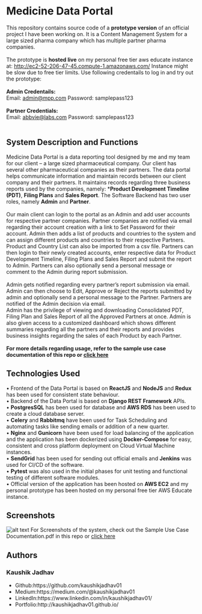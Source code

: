 # Medicine Data Portal
This repository contains source code of a **prototype version** of an official project I have been working on. It is a Content Management System for a large sized pharma company which has multiple partner pharma companies. 
<br><br>
The prototype is **hosted live** on my personal free tier aws educate instance at: http://ec2-52-206-47-45.compute-1.amazonaws.com/ Instance might be slow due to free tier limits. Use following credentails to log in and try out the prototype:
<br><br>
**Admin Credentails:**<br>
Email: admin@mpp.com Password: samplepass123
<br><br>
**Partner Credentials:**<br>
Email: abbvie@labs.com Password: samplepass123
<br><br>
## System Description and Functions
Medicine Data Portal is a data reporting tool designed by me and my team for our client – a large sized pharmaceutical company. Our client has several other pharmaceutical companies as their partners. The data portal helps communicate information and maintain records between our client company and their partners. It maintains records regarding three business reports used by the companies, namely: ***Product Development Timeline (PDT)**, **Filing Plans** and **Sales Report**. The Software Backend has two user roles, namely **Admin** and **Partner**.<br> <br>
Our main client can login to the portal as an Admin and add user accounts for respective partner companies. Partner companies are notified via email regarding their account creation with a link to Set Password for their account. Admin then adds a list of products and countries to the system and can assign different products and countries to their respective Partners. Product and Country List can also be imported from a csv file. Partners can then login to their newly created accounts, enter respective data for Product Development Timeline, Filing Plans and Sales Report and submit the report to Admin. Partners can also optionally send a personal message or comment to the Admin during report submission.<br><br> 
Admin gets notified regarding every partner’s report submission via email. Admin can then choose to Edit, Approve or Reject the reports submitted by admin and optionally send a personal message to the Partner. Partners are notified of the Admin decision via email.<br>
Admin has the privilege of viewing and downloading Consolidated PDT, Filing Plan and Sales Report of all the Approved Partners at once. Admin is also given access to a customized dashboard which shows different summaries regarding all the partners and their reports and provides business insights regarding the sales of each Product by each Partner.<br><br>
**For more details regarding usage, refer to the sample use case documentation of this repo or <a href ="https://github.com/kaushikjadhav01/Medicine-Data-Portal__Data-Reporting-Tool/blob/master/Sample%20Use%20Case%20Documentation.pdf">click here</a>**

## Technologies Used
•	Frontend of the Data Portal is based on **ReactJS** and **NodeJS** and **Redux** has been used for consistent state behaviour.<br>
•	Backend of the Data Portal is based on **Django REST Framework** APIs.<br>
•	**PostgresSQL** has been used for database and **AWS RDS** has been used to create a cloud database server.<br>
•	**Celery** and **Rabbitmq** have been used for Task Scheduling and automating tasks like sending emails or addition of a new quarter.<br>
•	**Nginx** and **Gunicorn** have been used for load balancing of the application and the application has been dockerized using **Docker-Compose** for easy, consistent and cross platform deployment on Cloud Virtual Machine instances.<br>
•	**SendGrid** has been used for sending out official emails and **Jenkins** was used for CI/CD of the software.<br>
•	**Pytest** was also used in the initial phases for unit testing and functional testing of different software modules.<br>
•	Official version of the application has been hosted on **AWS EC2** and my personal prototype has been hosted on my personal free tier AWS Educate instance.<br>

## Screenshots
![alt text](https://github.com/kaushikjadhav01/Medicine-Data-Portal__Data-Reporting-Tool/blob/master/screenshots/dashboard_ss.png)
For Screenshots of the system, check out the Sample Use Case Documentation.pdf in this repo or <a href="https://github.com/kaushikjadhav01/Medicine-Data-Portal__Data-Reporting-Tool/blob/master/Sample%20Use%20Case%20Documentation.pdf">click here</a>


## Authors
### Kaushik Jadhav
<ul>
<li>Github:https://github.com/kaushikjadhav01</li>
<li>Medium:https://medium.com/@kaushikjadhav01</li>
<li>LinkedIn:https://www.linkedin.com/in/kaushikjadhav01/</li>
<li>Portfolio:http://kaushikjadhav01.github.io/</li>
</ul>
